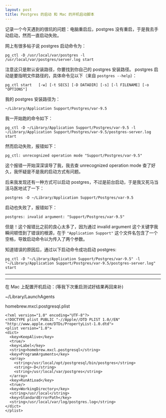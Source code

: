 ```yaml
---
layout: post
title: Postgres 的启动 和 Mac 的开机启动脚本
---
```


记录一个今天遇到的很坑的问题：电脑重启后，postgres 没有重启，于是我去手动启动，然而一直启动失败。

网上有很多帖子说 postgres 启动命令为：

```
pg_ctl -D /usr/local/var/postgres -l /usr/local/var/postgres/server.log start
```
注意这只是默认安装路径，你要找到你自己的 postgres 安装路径。
postgres 启动是要指明文件路径的，具体命令见以下（来自 `postgres --help`）：

```
pg_ctl start   [-w] [-t SECS] [-D DATADIR] [-s] [-l FILENAME] [-o "OPTIONS"]
```
我的 postgres 安装路径为：

```
~/Library/Application Support/Postgres/var-9.5
```
我一开始跑的命令如下：

```
pg_ctl -D ~/Library/Application Support/Postgres/var-9.5 -l ~/Library/Application Support/Postgres/var-9.5/postgres-server.log start
```
然而启动失败，报错如下：

```
pg_ctl: unrecognized operation mode "Support/Postgres/var-9.5"
```
这个报错一开始深深误导了我，我去查 unrecognized operation mode 查了好久，我怀疑是不是我的启动方式有问题。

后来我发现还有一种方式可以启动 postgres，不过是前台启动，于是我又死马当活马医地试了一下：

```
postgres -D ~/Library/Application Support/Postgres/var-9.5
```
启动也失败了，报错如下：

```
postgres: invalid argument: "Support/Postgres/var-9.5"
```
但是！这个报错比之前的良心太多了，因为通过 invalid argument 这个关键字我瞬间顿悟到了错误的根源，在于 `"Application Support"` 这个文件名包含了一个空格，导致启动命令以为传入了两个参数。

知道错误的原因后，通过以下启动命令成功启动 postgres:

```
pg_ctl -D "~/Library/Application Support/Postgres/var-9.5" -l "~/Library/Application Support/Postgres/var-9.5/postgres-server.log" start
```
---
---
在 Mac 上配置开机启动：(等我下次重启测试好结果再回来补)

~/Library/LaunchAgents

homebrew.mxcl.postgresql.plist

```
<?xml version="1.0" encoding="UTF-8"?>
<!DOCTYPE plist PUBLIC "-//Apple//DTD PLIST 1.0//EN" "http://www.apple.com/DTDs/PropertyList-1.0.dtd">
<plist version="1.0">
<dict>
  <key>KeepAlive</key>
  <true/>
  <key>Label</key>
  <string>homebrew.mxcl.postgresql</string>
  <key>ProgramArguments</key>
  <array>
    <string>/usr/local/opt/postgresql/bin/postgres</string>
    <string>-D</string>
    <string>/usr/local/var/postgres</string>
  </array>
  <key>RunAtLoad</key>
  <true/>
  <key>WorkingDirectory</key>
  <string>/usr/local</string>
  <key>StandardErrorPath</key>
  <string>/usr/local/var/log/postgres.log</string>
</dict>
</plist>
```
